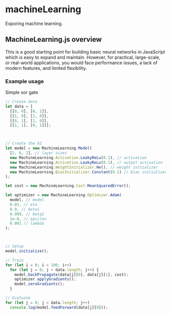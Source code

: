 # machineLearning
Exporing machine learning.

## MachineLearning.js overview
This is a good starting point for building basic neural networks in JavaScript which is easy to expand and maintain. However, for practical, large-scale, or real-world applications, you would face performance issues, a lack of modern features, and limited flexibility.

### Example usage
Simple xor gate
```js
// Create data
let data = [
  [[0, 0], [0, 1]],
  [[1, 0], [1, 0]],
  [[0, 1], [1, 0]],
  [[1, 1], [0, 1]]];



// Create the AI
let model = new MachineLearning.Model(
  [2, 6, 2], // layer sizes
  new MachineLearning.Activation.LeakyReLu(0.1), // activation
  new MachineLearning.Activation.LeakyReLu(0.1), // output activation
  new MachineLearning.WeightInitializer.He(), // weight initializer
  new MachineLearning.BiasInitializer.Constant(0.1) // bias initializer
);

let cost = new MachineLearning.Cost.MeanSquaredError();

let optimizer = new MachineLearning.Optimizer.Adam(
  model, // model
  0.03, // eta
  0.9, // beta1
  0.999, // beta2
  1e-8, // epsilon
  0.001 // lambda
);



// Setup
model.initialize();

// Train
for (let i = 0; i < 100; i++)
  for (let j = 0; j < data.length; j++) {
    model.backPropagate(data[j][0], data[j][1], cost);
    optimizer.applyGradients();
    model.zeroGradients();
  }

// Evaluate
for (let j = 0; j < data.length; j++)
  console.log(model.feedForward(data[j][0]));
```
